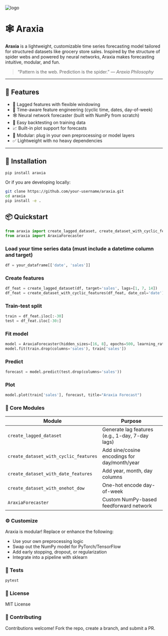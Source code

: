 ![logo](images/logo.png
)

# 🕸️ Araxia

**Araxia** is a lightweight, customizable time series forecasting model tailored for structured datasets like grocery store sales. Inspired by the structure of spider webs and powered by neural networks, Araxia makes forecasting intuitive, modular, and fun.

> “Pattern is the web. Prediction is the spider.” — *Araxia Philosophy*

---

## 🧠 Features

- 🔁 Lagged features with flexible windowing
- 📅 Time-aware feature engineering (cyclic time, dates, day-of-week)
- 🕸️ Neural network forecaster (built with NumPy from scratch)
- 🧪 Easy backtesting on training data
- 📈 Built-in plot support for forecasts
- 🧩 Modular: plug in your own preprocessing or model layers
- ✅ Lightweight with no heavy dependencies

---

## 🚀 Installation

```bash
pip install araxia
```

Or if you are developing locally:
```bash
git clone https://github.com/your-username/araxia.git
cd araxia
pip install -e .
```

## 📦 Quickstart

```python
from araxia import create_lagged_dataset, create_dataset_with_cyclic_features
from araxia import AraxiaForecaster
```

### Load your time series data (must include a datetime column and target)
```python
df = your_dataframe[['date', 'sales']]
```

### Create features
```python
df_feat = create_lagged_dataset(df, target='sales', lags=[1, 7, 14])
df_feat = create_dataset_with_cyclic_features(df_feat, date_col='date')
```

### Train-test split
```python
train = df_feat.iloc[:-30]
test = df_feat.iloc[-30:]
```

### Fit model
```python
model = AraxiaForecaster(hidden_sizes=[16, 8], epochs=500, learning_rate=0.01)
model.fit(train.drop(columns='sales'), train['sales'])
```

### Predict
```python
forecast = model.predict(test.drop(columns='sales'))
```

### Plot
```python
model.plot(train['sales'], forecast, title="Araxia Forecast")
```
### 🧰 Core Modules

| Module                                | Purpose                                         |
| ------------------------------------- | ----------------------------------------------- |
| `create_lagged_dataset`               | Generate lag features (e.g., 1-day, 7-day lags) |
| `create_dataset_with_cyclic_features` | Add sine/cosine encodings for day/month/year    |
| `create_dataset_with_date_features`   | Add year, month, day columns                    |
| `create_dataset_with_onehot_dow`      | One-hot encode day-of-week                      |
| `AraxiaForecaster`                    | Custom NumPy-based feedforward network          |


### ⚙️ Customize


Araxia is modular! Replace or enhance the following:

- Use your own preprocessing logic
- Swap out the NumPy model for PyTorch/TensorFlow
- Add early stopping, dropout, or regularization
- Integrate into a pipeline with sklearn

### 🧪 Tests

```python
pytest
```

### 📄 License

MIT License

### 🤝 Contributing

Contributions welcome! Fork the repo, create a branch, and submit a PR.